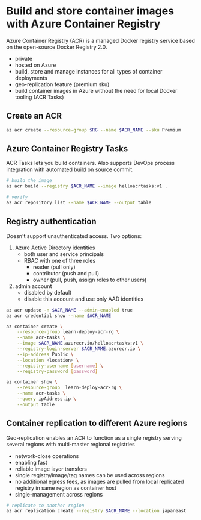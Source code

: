 # Build and store container images with Azure Container Registry

Azure Container Registry (ACR) is a managed Docker registry service based on the open-source Docker Registry 2.0.

- private
- hosted on Azure
- build, store and manage instances for all types of container deployments
- geo-replication feature (premium sku)
- build container images in Azure without the need for local Docker tooling (ACR Tasks)


## Create an ACR

```sh
az acr create --resource-group $RG --name $ACR_NAME --sku Premium
```


## Azure Container Registry Tasks

ACR Tasks lets you build containers. Also supports DevOps process integration with automated build on source commit.

```sh
# build the image
az acr build --registry $ACR_NAME --image helloacrtasks:v1 .

# verify
az acr repository list --name $ACR_NAME --output table
```


## Registry authentication

Doesn't support unauthenticated access. Two options:

1. Azure Active Directory identities
    - both user and service principals
    - RBAC with one of three roles
        - reader (pull only)
        - contributor (push and pull)
        - owner (pull, push, assign roles to other users)
2. admin account
    - disabled by default
    - disable this account and use only AAD identities


```sh
az acr update -n $ACR_NAME --admin-enabled true
az acr credential show --name $ACR_NAME

az container create \
    --resource-group learn-deploy-acr-rg \
    --name acr-tasks \
    --image $ACR_NAME.azurecr.io/helloacrtasks:v1 \
    --registry-login-server $ACR_NAME.azurecr.io \
    --ip-address Public \
    --location <location> \
    --registry-username [username] \
    --registry-password [password]

az container show \
    --resource-group  learn-deploy-acr-rg \
    --name acr-tasks \
    --query ipAddress.ip \
    --output table
```


## Container replication to different Azure regions

Geo-replication enables an ACR to function as a single registry serving several regions with multi-master regional registries

- network-close operations
- enabling fast
- reliable image layer transfers
- single registry/image/tag names can be used across regions
- no additional egress fees, as images are pulled from local replicated registry in same region as container host
- single-management across regions


```sh
# replicate to another region
az acr replication create --registry $ACR_NAME --location japaneast
```
